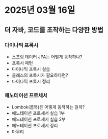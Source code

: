 # 2025년 03월 16일

## 더 자바, 코드를 조작하는 다양한 방법

### 다이나믹 프록시

- 스프링 데이터 JPA는 어떻게 동작하나?
- 프록시 패턴
- 다이나믹 프록시 실습
- 클래스의 프록시가 필요하다면?
- 다이나믹 프록시 정리

### 애노테이션 프로세서

- Lombok(롬복)은 어떻게 동작하는 걸까?
- 애노태이션 프로세서 실습 1부
- 애노테이션 프로세서 실습 2부
- 애노테이션 프로세서 정리
- 마무리
